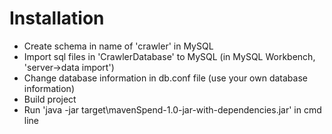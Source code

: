 # Installation
- Create schema in name of 'crawler' in MySQL
- Import sql files in 'CrawlerDatabase' to MySQL (in MySQL Workbench, 'server->data import') 
- Change database information in db.conf file (use your own database information)
- Build project 
- Run 'java -jar target\mavenSpend-1.0-jar-with-dependencies.jar' in cmd line
